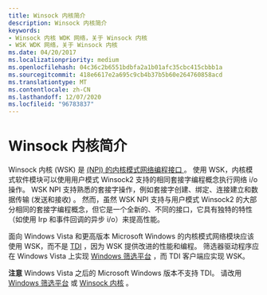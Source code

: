 ```yaml
---
title: Winsock 内核简介
description: Winsock 内核简介
keywords:
- Winsock 内核 WDK 网络，关于 Winsock 内核
- WSK WDK 网络，关于 Winsock 内核
ms.date: 04/20/2017
ms.localizationpriority: medium
ms.openlocfilehash: 04c36c2b6551bdbfa2a1b01afc35cbc415cbbb1a
ms.sourcegitcommit: 418e6617e2a695c9cb4b37b5b60e264760858acd
ms.translationtype: MT
ms.contentlocale: zh-CN
ms.lasthandoff: 12/07/2020
ms.locfileid: "96783837"
---
```

# <a name="introduction-to-winsock-kernel"></a>Winsock 内核简介


Winsock 内核 (WSK) 是 [ (NPI) 的内核模式网络编程接口 ](network-programming-interface.md)。 使用 WSK，内核模式软件模块可以使用用户模式 Winsock2 支持的相同套接字编程概念执行网络 i/o 操作。 WSK NPI 支持熟悉的套接字操作，例如套接字创建、绑定、连接建立和数据传输 (发送和接收) 。 然而，虽然 WSK NPI 支持与用户模式 Winsock2 的大部分相同的套接字编程概念，但它是一个全新的、不同的接口，它具有独特的特性（如使用 Irp 和事件回调的异步 i/o）来提高性能。

面向 Windows Vista 和更高版本 Microsoft Windows 的内核模式网络模块应该使用 WSK，而不是 [TDI](/previous-versions/windows/hardware/network/ff565094(v=vs.85)) ，因为 WSK 提供改进的性能和编程。 筛选器驱动程序应在 Windows Vista 上实现 [Windows 筛选平台](introduction-to-windows-filtering-platform-callout-drivers.md) ，而 TDI 客户端应实现 WSK。

**注意**  Windows Vista 之后的 Microsoft Windows 版本不支持 TDI。 请改用 [Windows 筛选平台](windows-filtering-platform-callout-drivers2.md) 或 [Winsock 内核](/windows-hardware/drivers/ddi/_netvista/) 。

 

 

